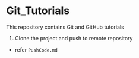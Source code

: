 # Git_Tutorials
This repository contains Git and GitHub tutorials 

1. Clone the project and push to remote repository
- refer `PushCode.md`